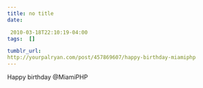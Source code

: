 ```yaml
---
title: no title
date:

 2010-03-18T22:10:19-04:00  
tags:  []

tumblr_url:
http://yourpalryan.com/post/457869607/happy-birthday-miamiphp
---
```


Happy birthday \@MiamiPHP
